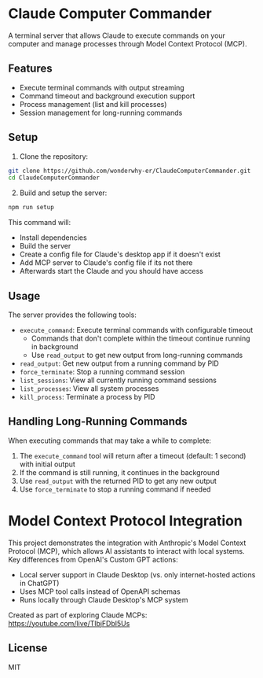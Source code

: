 # Claude Computer Commander

A terminal server that allows Claude to execute commands on your computer and manage processes through Model Context Protocol (MCP).

## Features

- Execute terminal commands with output streaming
- Command timeout and background execution support
- Process management (list and kill processes)
- Session management for long-running commands

## Setup

1. Clone the repository:
```bash
git clone https://github.com/wonderwhy-er/ClaudeComputerCommander.git
cd ClaudeComputerCommander
```

2. Build and setup the server:
```bash
npm run setup
```

This command will:
- Install dependencies
- Build the server
- Create a config file for Claude's desktop app if it doesn't exist
- Add MCP server to Claude's config file if its not there
- Afterwards start the Claude and you should have access

## Usage

The server provides the following tools:

- `execute_command`: Execute terminal commands with configurable timeout
  - Commands that don't complete within the timeout continue running in background
  - Use `read_output` to get new output from long-running commands
- `read_output`: Get new output from a running command by PID
- `force_terminate`: Stop a running command session
- `list_sessions`: View all currently running command sessions
- `list_processes`: View all system processes
- `kill_process`: Terminate a process by PID

## Handling Long-Running Commands

When executing commands that may take a while to complete:

1. The `execute_command` tool will return after a timeout (default: 1 second) with initial output
2. If the command is still running, it continues in the background
3. Use `read_output` with the returned PID to get any new output
4. Use `force_terminate` to stop a running command if needed

# Model Context Protocol Integration

This project demonstrates the integration with Anthropic's Model Context Protocol (MCP), which allows AI assistants to interact with local systems. Key differences from OpenAI's Custom GPT actions:

- Local server support in Claude Desktop (vs. only internet-hosted actions in ChatGPT)
- Uses MCP tool calls instead of OpenAPI schemas
- Runs locally through Claude Desktop's MCP system

Created as part of exploring Claude MCPs: https://youtube.com/live/TlbjFDbl5Us

## License

MIT
